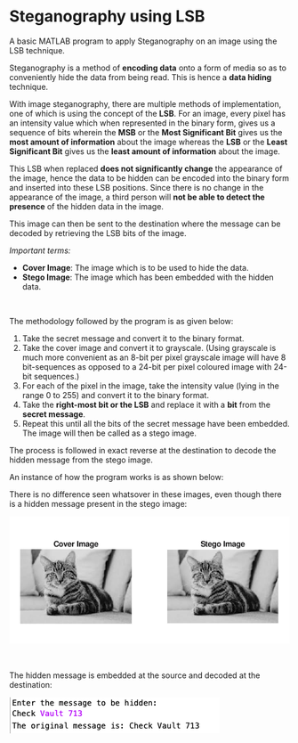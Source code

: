 # Steganography using LSB
A basic MATLAB program to apply Steganography on an image using the LSB technique.

Steganography is a method of **encoding data** onto a form of media so as to conveniently hide the data from being read. This is hence a **data hiding** technique.


With image steganography, there are multiple methods of implementation, one of which is using the concept of the **LSB**. For an image, every pixel has an intensity value which 
when represented in the binary form, gives us a sequence of bits wherein the **MSB** or the **Most Significant Bit** gives us the **most amount of information** about the image whereas 
the **LSB** or the **Least Significant Bit** gives us the **least amount of information** about the image.

This LSB when replaced **does not significantly change** the appearance of the image, hence the data to be hidden can be encoded into the binary form and inserted into these LSB positions. 
Since there is no change in the appearance of the image, a third person will **not be able to detect the presence** of the hidden data in the image. 

This image can then be sent to the destination where the message can be decoded by retrieving the LSB bits of the image.

*Important terms:*
- **Cover Image**: The image which is to be used to hide the data.
- **Stego Image**: The image which has been embedded with the hidden data.

<br>

The methodology followed by the program is as given below:
1. Take the secret message and convert it to the binary format.
2. Take the cover image and convert it to grayscale. (Using grayscale is much more convenient as an 8-bit per pixel grayscale image will have 8 bit-sequences as opposed to a 24-bit per pixel coloured image with 24-bit sequences.)
3. For each of the pixel in the image, take the intensity value (lying in the range 0 to 255) and convert it to the binary format.
4. Take the **right-most bit or the LSB** and replace it with a **bit** from the **secret message**.
5. Repeat this until all the bits of the secret message have been embedded. The image will then be called as a stego image.

The process is followed in exact reverse at the destination to decode the hidden message from the stego image.

An instance of how the program works is as shown below:

There is no difference seen whatsover in these images, even though there is a hidden message present in the stego image:

![alt text](https://github.com/shamilee05/Steganography-LSB/blob/master/Cover_Stego.png)

<br>

The hidden message is embedded at the source and decoded at the destination:

![alt text](https://github.com/shamilee05/Steganography-LSB/blob/master/Hidden_Message.png)
